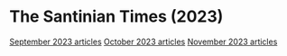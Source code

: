 # The Santinian Times (2023)

[September 2023 articles](09)
[October 2023 articles](10)
[November 2023 articles](11)
